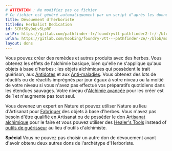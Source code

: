```yaml
---
# ATTENTION : Ne modifiez pas ce fichier
# Ce fichier est généré automatiquement par un script d'après les données du module Foundry VTT officiel et de sa traduction
title: Dévouement d'herboriste
titleEn: Herbalist Dedication
id: 5CRt5Dy9eLv5LpRF
urlFr: https://gitlab.com/pathfinder-fr/foundryvtt-pathfinder2-fr/-/blob/master/data/feats/5CRt5Dy9eLv5LpRF.htm
urlEn: https://gitlab.com/hooking/foundry-vtt---pathfinder-2e/-/blob/master/packs/data/feats.db/herbalist-dedication.json
layout: dons
---
```

Vous pouvez créer des remèdes et autres produits avec des herbes. Vous obtenez les effets de l'alchimie basique, bien qu'elle ne s'applique qu'aux objets à base d'herbes : les objets alchimiques qui possèdent le trait guérison, aux [Antidotes](../équipements/antidote-inférieur.md) et aux [Anti-maladies](../équipements/antimaladie-inférieur.md). Vous obtenez des lots de réactifs ou de réactifs imprégnés par jour égaux à votre niveau ou la moitié de votre niveau si vous n'avez pas effectué vos préparatifs quotidiens dans les étendues sauvages. Votre niveau d'[Alchimie avancée](../capacité-classe/alchimie-avancée.md) pour les créer est de 1 et n'augmente pas tout seul.

Vous devenez un expert en Nature et pouvez utiliser Nature au lieu d'Artisanat pour [Fabriquer](../actions/fabriquer.md) des objets à base d'herbes. Vous n'avez pas besoin d'être qualifié en Artisanat ou de posséder le don [Artisanat alchimique](artisanat-alchimique.md) pour le faire et vous pouvez utiliser des [Healer's Tools](../équipements/outils-de-guérisseur.md) instead of [outils de guérisseur](../équipements/outils-d-alchimiste.md) au lieu d'outils d'alchimiste.

**Spécial** Vous ne pouvez pas choisir un autre don de dévouement avant d'avoir obtenu deux autres dons de l'archétype d'Herboriste.
